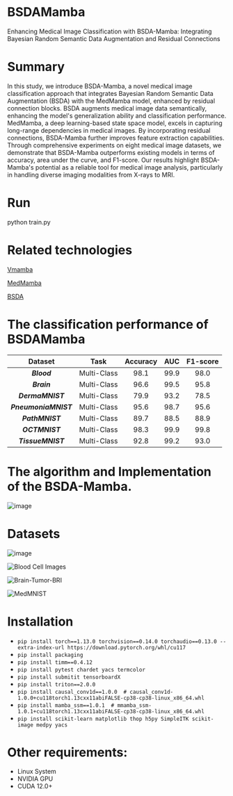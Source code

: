 # BSDAMamba
Enhancing Medical Image Classification with BSDA-Mamba: Integrating Bayesian Random Semantic Data Augmentation and Residual Connections

# Summary
In this study, we introduce BSDA-Mamba, a novel medical image classification approach that integrates Bayesian Random Semantic Data Augmentation (BSDA) with the MedMamba model, enhanced by residual connection blocks. BSDA augments medical image data semantically, enhancing the model's generalization ability and classification performance. MedMamba, a deep learning-based state space model, excels in capturing long-range dependencies in medical images. By incorporating residual connections, BSDA-Mamba further improves feature extraction capabilities. Through comprehensive experiments on eight medical image datasets, we demonstrate that BSDA-Mamba outperforms existing models in terms of accuracy, area under the curve, and F1-score. Our results highlight BSDA-Mamba's potential as a reliable tool for medical image analysis, particularly in handling diverse imaging modalities from X-rays to MRI.

# Run
python train.py

# Related technologies
[Vmamba](https://github.com/MzeroMiko/VMamba)

[MedMamba](https://github.com/YubiaoYue/MedMamba)

[BSDA](https://github.com/YaoyaoZhu19/BSDA)

# The classification performance of BSDAMamba
| Dataset | Task | Accuracy | AUC | F1-score |
|:------:|:--------:|:--------:|:----------:|:----------:|
| ***Blood*** | Multi-Class|98.1|99.9|98.0|
| ***Brain*** | Multi-Class|96.6|99.5|95.8|
| ***DermaMNIST*** | Multi-Class|79.9|93.2|78.5|
| ***PneumoniaMNIST*** |Multi-Class|95.6|98.7|95.6|
| ***PathMNIST*** |Multi-Class|89.7|88.5|88.9|
| ***OCTMNIST*** |Multi-Class|98.3|99.9|99.8|
| ***TissueMNIST*** |Multi-Class|92.8|99.2|93.0|

# The algorithm and Implementation of the BSDA-Mamba.

![image](https://github.com/user-attachments/assets/9945c330-3b5a-434b-8704-257b062d83cb)

# Datasets

![image](https://github.com/user-attachments/assets/1e70e571-e849-40f9-8662-e681f6096619)

![Blood Cell Images](https://www.kaggle.com/datasets/paultimothymooney/blood-cells)

![Brain-Tumor-BRI](https://www.kaggle.com/datasets/masoudnickparvar/brain-tumor-mri-dataset)

![MedMNIST](https://github.com/MedMNIST/MedMNIST)

# Installation
* `pip install torch==1.13.0 torchvision==0.14.0 torchaudio==0.13.0 --extra-index-url https://download.pytorch.org/whl/cu117`
* `pip install packaging`
* `pip install timm==0.4.12`
* `pip install pytest chardet yacs termcolor`
* `pip install submitit tensorboardX`
* `pip install triton==2.0.0`
* `pip install causal_conv1d==1.0.0  # causal_conv1d-1.0.0+cu118torch1.13cxx11abiFALSE-cp38-cp38-linux_x86_64.whl`
* `pip install mamba_ssm==1.0.1  # mmamba_ssm-1.0.1+cu118torch1.13cxx11abiFALSE-cp38-cp38-linux_x86_64.whl`
* `pip install scikit-learn matplotlib thop h5py SimpleITK scikit-image medpy yacs`
# Other requirements:
* Linux System
* NVIDIA GPU
* CUDA 12.0+
